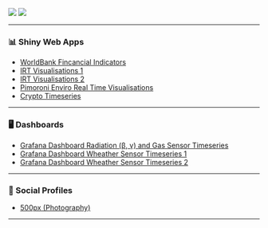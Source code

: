 <p align="left">
  <img src="https://github-readme-stats.vercel.app/api?username=sedzinfo&show_icons=true&count_private=true&include_all_commits=true&theme=transparent&show=reviews,discussions_started,discussions_answered,prs_merged,prs_merged_percentage"/>
  <img src="https://github-readme-stats.vercel.app/api/top-langs/?username=sedzinfo&langs_count=20&count_private=true&include_all_commits=true&theme=transparent&layout=donut"/>
</p>

---

### 📊 Shiny Web Apps

- <a href="https://dimitrios.shinyapps.io/worldbank/" target="_blank" rel="noopener noreferrer">WorldBank Fincancial Indicators</a>
- <a href="https://dimitrios.shinyapps.io/modelsirt/" target="_blank" rel="noopener noreferrer">IRT Visualisations 1</a>
- <a href="https://dimitrios.shinyapps.io/mleirt/" target="_blank" rel="noopener noreferrer">IRT Visualisations 2</a>
- <a href="https://sedzinfo.shinyapps.io/pimoroni_enviro/" target="_blank" rel="noopener noreferrer">Pimoroni Enviro Real Time Visualisations</a>
- <a href="https://dimitrios.shinyapps.io/crypto_timeseries/" target="_blank" rel="noopener noreferrer">Crypto Timeseries</a>

---

### 🖥️ Dashboards

- <a href="https://sedzinfo.grafana.net/public-dashboards/3cb2f6f229204ffc970aee36f41bb3f6" target="_blank" rel="noopener noreferrer">Grafana Dashboard Radiation (β, γ) and Gas Sensor Timeseries</a>
- <a href="https://sedzinfo.grafana.net/public-dashboards/425b920caf1b48dfb15fc829d322e949" target="_blank" rel="noopener noreferrer">Grafana Dashboard Wheather Sensor Timeseries 1</a>
- <a href="https://sedzinfo.grafana.net/public-dashboards/ef4111089eb74c56ad96ce3b082cc55a" target="_blank" rel="noopener noreferrer">Grafana Dashboard Wheather Sensor Timeseries 2</a>

---

### 👤 Social Profiles

- <a href="https://500px.com/sedzinfo" target="_blank" rel="noopener noreferrer">500px (Photography)</a>

---



<!-- Generated with Copilot: Suggestions to help you grow your GitHub presence! -->
